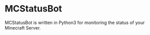 # MCStatusBot
MCStatusBot is written in Python3 for monitoring the status of your Minecraft Server.
